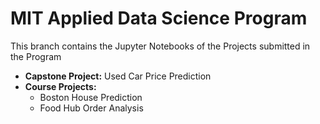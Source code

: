 # MIT Applied Data Science Program

This branch contains the Jupyter Notebooks of the Projects submitted in the Program

* **Capstone Project:** Used Car Price Prediction
* **Course Projects:**
  - Boston House Prediction
  - Food Hub Order Analysis
